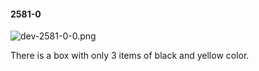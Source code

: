 #### 2581-0
![dev-2581-0-0.png](https://github.com/lil-lab/nlvr/raw/master/nlvr/dev/images/4/dev-2581-0-0.png "dev-2581-0-0.png")

There is a box with only 3 items of black and yellow color.